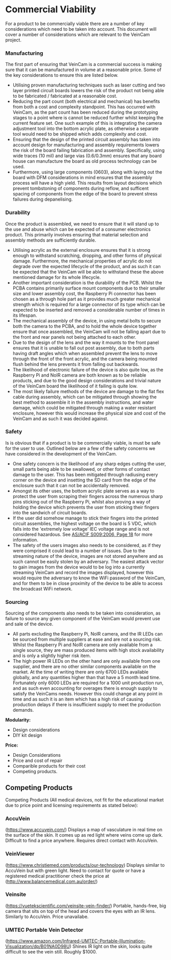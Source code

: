 # Commercial Viability 

For a product to be commercially viable there are a number of key considerations which need to be taken into account. This document will cover a number of considerations which are relevant to the VeinCam project. 

### Manufacturing  
The first part of ensuring that VeinCam is a commercial success is making sure that it can be manufactured in volume at a reasonable price. Some of the key considerations to ensure this are listed below.  

- Utilising proven manufacturing techniques such as laser cutting and two layer printed circuit boards lowers the risk of the product not being able to be fabricated / fabricated at a reasonable cost. 
- Reducing the part count (both electrical and mechanical) has benefits from both a cost and complexity standpoint. This has occurred with VeinCam, as the part count has been reduced during the prototyping stages to a point where is cannot be reduced further whilst keeping the current feature set. One such example of this is integrating the camera adjustment tool into the bottom acrylic plate, as otherwise a separate tool would need to be shipped which adds complexity and cost.    
- Ensuring that the design of the printed circuit assembly has taken into account design for manufacturing and assembly requirements lowers the risk of the board failing fabrication and assembly. Specifically, using wide traces (10 mil) and large vias (0.6/0.3mm) ensures that any board house can manufacture the board as old process technology can be used. 
- Furthermore, using large components (0603), along with laying out the board with DFM considerations in mind ensures that the assembly process will have a high yield. This results from layout decisions which prevent tombstoning of components during reflow, and sufficent spacing of components from the edge of the board to prevent stress failures during depanelising. 

### Durability
Once the product is assembled, we need to ensure that it will stand up to the use and abuse which can be expected of a consumer electronics product. This primarily involves ensuring that material selection and assembly methods are sufficiently durable.   

- Utilising acrylic as the external enclosure ensures that it is strong enough to withstand scratching, dropping, and other forms of physical damage. Furthermore, the mechanical properties of acrylic do not degrade over the expected lifecycle of the product, and as such it can be expected that the VeinCam will be able to withstand these the above mentioned damage for its whole lifecycle. 
- Another important consideration is the durability of the PCB. Whilst the PCBA contains primarily surface mount components due to their smaller size and lower assembly cost, the Raspberry Pi connector has been chosen as a through hole part as it provides much greater mechanical strength which is required for a large connector of its type which can be expected to be inserted and removed a considerable number of times in its lifespan. 
- The mechanical assembly of the device, in using metal bolts to secure both the camera to the PCBA, and to hold the whole device together ensure that once assembled, the VeinCam will not be falling apart due to the front and rear panels not being attached to each other.
- Due to the design of the lens and the way it mounts to the front panel ensures that it is unable to fall out post assembly, due to both parts having draft angles which when assembled prevent the lens to move through the front of the front acrylic, and the camera being mounted flush behind the lens prevents it from falling out backwards. 
- The likelihood of electronic failure of the device is also quite low, as the Raspberry Pi and NoIR camera are both known as to be reliable products, and due to the good design considerations and trivial nature of the VeinCam board the likelihood of it failing is quite low. 
- The most likely failure methods of the device are damage to the flat flex cable during assembly, which can be mitigated through showing the best method to assemble it in the assembly instructions, and water damage, which could be mitigated through making a water resistant enclosure, however this would increase the physical size and cost of the VeinCam and as such it was decided against. 

### Safety

Is is obvious that if a product is to be commercially viable, is must be safe for the user to use. Outlined below are a few of the safety concerns we have considered in the development of the VeinCam. 

- One safety concern is the likelihood of any sharp edges cutting the user, small parts being able to be swallowed, or other forms of contact damage to the user. This has been mitigated through radiusing every corner on the device and insetting the SD card from the edge of the enclosure such that it can not be accidentally removed. 
- Amongst its other uses, the bottom acrylic plate serves as a way to protect the user from scraping their fingers across the numerous sharp pins sticking out of the Raspberry Pi, whilst also proving a way of holding the device which prevents the user from sticking their fingers into the sandwich of circuit boards. 
- If the user did somehow manage to stick their fingers into the printed circuit assemblies, the highest voltage on the board is 5 VDC, which falls into the 'extremely low voltage' IEC voltage range and is not considered hazardous. See [AS/ACIF S009:2006, Page 18](https://www.commsalliance.com.au/__data/assets/pdf_file/0009/2421/S009_2006r.pdf) for more information.
- The safety of the users images also needs to be considered, as if they were comprised it could lead to a number of issues. Due to the streaming nature of the device, images are not stored anywhere and as such cannot be easily stolen by an adversary. The easiest attack vector to gain images from the device would to be log into a currently streaming VeinCam and record the images displayed, however this would require the adversary to know the WiFi password of the VeinCam, and for them to be in close proximity of the device to be able to access the broadcast WiFi network.   

### Sourcing
Sourcing of the components also needs to be taken into consideration, as failure to source any given component of the VeinCam would prevent use and sale of the device. 
- All parts excluding the Raspberry Pi, NoIR camera, and the IR LEDs can be sourced from multiple suppliers at ease and are not a sourcing risk. Whilst the Raspberry Pi and NoIR camera are only available from a single source, they are mass produced items with high stock availability and is only a slightly higher risk item.  
- The high power IR LEDs on the other hand are only available from one supplier, and there are no other similar components available on the market. At the time of writing there are only 6700 LEDs available globally, and any quantities higher than that have a 5 month lead time. Fortunately only 6000 LEDs are required for a 1000 unit production run, and as such even accounting for overages there is enough supply to satisfy the VeinCams needs. However this could change at any point in time and as such it is an item which has a high risk of causing production delays if there is insufficient supply to meet the production demands.    

**Modularity:**
- Design considerations
- DIY kit design

**Price:**
- Design Considerations
- Price and cost of repair
- Comparible products for their cost
- Competing products.

## Competing Products
Competing Products (All medical devices, not fit for the educational market due to price point and licensing requirements as stated below):

### AccuVein
(https://www.accuvein.com/)
Displays a map of vasculature in real time on the surface of the skin. It comes up as red light where veins come up dark.
Difficult to find a price anywhere. Requires direct contact with AccuVein.

### VeinViewer
(https://www.christiemed.com/products/our-technology)
Displays similar to AccuVein but with green light.
Need to contact for quote or have a registered medical practitioner check the price at (http://www.balancemedical.com.au/order/)

### Veinsite
(https://vuetekscientific.com/veinsite-vein-finder/)
Portable, hands-free, big camera that sits on top of the head and covers the eyes with an IR lens. 
Similarly to AccuVein. Price unavailabe.

### UMTEC Portable Vein Detector
(https://www.amazon.com/Infrared-UMTEC-Portable-Illumination-Visualization/dp/B01NA0D98U)
Shines IR light on the skin, looks quite difficult to see the vein still.
Roughly $1000.




